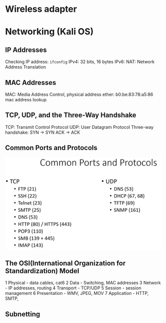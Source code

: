# Wireless adapter
# Networking (Kali OS)
## IP Addresses
Checking IP address: `ifconfig`
IPv4: 32 bits, 16 bytes
IPv6:
NAT: Network Address Translation

## MAC Addresses
MAC: Media Address Control, physical address
ether: b0:be:83:78:a5:86 
mac address lookup

## TCP, UDP, and the Three-Way Handshake
TCP: Transmit Control Protocol
UDP: User Datagram Protocol
Three-way handshake: SYN -> SYN ACK -> ACK

## Common Ports and Protocols
![common ports](assets/common%20ports.PNG)

## The OSI(International Organization for Standardization) Model
1 Physical - data cables, cat6
2 Data - Switching, MAC addresses
3 Network - IP addresses, routing
4 Transport - TCP/UDP
5 Session - session management
6 Presentation - WMV, JPEG, MOV
7 Application - HTTP, SMTP,

## Subnetting

